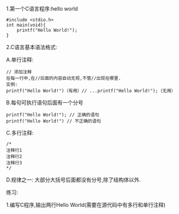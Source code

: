 1.第一个C语言程序:hello world

```
#include <stdio.h>
int main(void){
	printf("Hello World!");
}
```

2.C语言基本语法格式:

A.单行注释: 

```
// 添加注释
在每一行中,在//后面的内容自动无视,不管//出现在哪里.
实例:
printf("Hello World!")（有用）// ...printf("Hello World!");（无用）
```



B.每句可执行语句后面有一个分号

```
printf("Hello World!"); // 正确的语句
printf("Hello World!") // 不正确的语句
```



C.多行注释:

```
/*
注释行1
注释行2
注释行3
*/
```


D.规律之一: 大部分大括号后面都没有分号,除了结构体以外.



练习:

1.编写C程序,输出两行Hello World(需要在源代码中有多行和单行注释)
